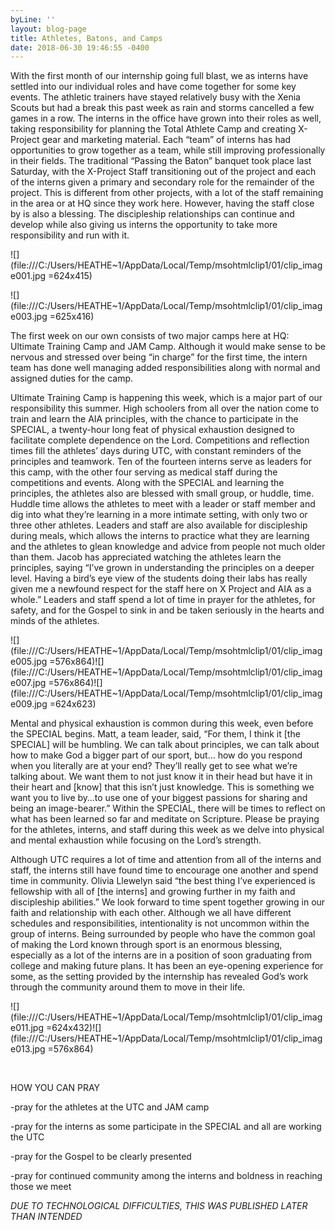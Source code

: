 ```yaml
---
byLine: ''
layout: blog-page
title: Athletes, Batons, and Camps
date: 2018-06-30 19:46:55 -0400
---
```


With the first month of our internship going full blast, we as interns have settled into our individual roles and have come together for some key events. The athletic trainers have stayed relatively busy with the Xenia Scouts but had a break this past week as rain and storms cancelled a few games in a row. The interns in the office have grown into their roles as well, taking responsibility for planning the Total Athlete Camp and creating X-Project gear and marketing material. Each “team” of interns has had opportunities to grow together as a team, while still improving professionally in their fields. The traditional “Passing the Baton” banquet took place last Saturday, with the X-Project Staff transitioning out of the project and each of the interns given a primary and secondary role for the remainder of the project. This is different from other projects, with a lot of the staff remaining in the area or at HQ since they work here. However, having the staff close by is also a blessing. The discipleship relationships can continue and develop while also giving us interns the opportunity to take more responsibility and run with it. 

![](file:///C:/Users/HEATHE\~1/AppData/Local/Temp/msohtmlclip1/01/clip_image001.jpg =624x415)

![](file:///C:/Users/HEATHE\~1/AppData/Local/Temp/msohtmlclip1/01/clip_image003.jpg =625x416)

The first week on our own consists of two major camps here at HQ: Ultimate Training Camp and JAM Camp. Although it would make sense to be nervous and stressed over being “in charge” for the first time, the intern team has done well managing added responsibilities along with normal and assigned duties for the camp. 

Ultimate Training Camp is happening this week, which is a major part of our responsibility this summer. High schoolers from all over the nation come to train and learn the AIA principles, with the chance to participate in the SPECIAL, a twenty-hour long feat of physical exhaustion designed to facilitate complete dependence on the Lord. Competitions and reflection times fill the athletes’ days during UTC, with constant reminders of the principles and teamwork. Ten of the fourteen interns serve as leaders for this camp, with the other four serving as medical staff during the competitions and events. Along with the SPECIAL and learning the principles, the athletes also are blessed with small group, or huddle, time. Huddle time allows the athletes to meet with a leader or staff member and dig into what they’re learning in a more intimate setting, with only two or three other athletes. Leaders and staff are also available for discipleship during meals, which allows the interns to practice what they are learning and the athletes to glean knowledge and advice from people not much older than them. Jacob has appreciated watching the athletes learn the principles, saying “I’ve grown in understanding the principles on a deeper level. Having a bird’s eye view of the students doing their labs has really given me a newfound respect for the staff here on X Project and AIA as a whole.” Leaders and staff spend a lot of time in prayer for the athletes, for safety, and for the Gospel to sink in and be taken seriously in the hearts and minds of the athletes. 

![](file:///C:/Users/HEATHE\~1/AppData/Local/Temp/msohtmlclip1/01/clip_image005.jpg =576x864)![](file:///C:/Users/HEATHE\~1/AppData/Local/Temp/msohtmlclip1/01/clip_image007.jpg =576x864)![](file:///C:/Users/HEATHE\~1/AppData/Local/Temp/msohtmlclip1/01/clip_image009.jpg =624x623)

Mental and physical exhaustion is common during this week, even before the SPECIAL begins. Matt, a team leader, said, “For them, I think it \[the SPECIAL\] will be humbling. We can talk about principles, we can talk about how to make God a bigger part of our sport, but… how do you respond when you literally are at your end? They’ll really get to see what we’re talking about. We want them to not just know it in their head but have it in their heart and \[know\] that this isn’t just knowledge. This is something we want you to live by…to use one of your biggest passions for sharing and being an image-bearer.” Within the SPECIAL, there will be times to reflect on what has been learned so far and meditate on Scripture. Please be praying for the athletes, interns, and staff during this week as we delve into physical and mental exhaustion while focusing on the Lord’s strength. 

Although UTC requires a lot of time and attention from all of the interns and staff, the interns still have found time to encourage one another and spend time in community. Olivia Llewelyn said “the best thing I’ve experienced is fellowship with all of \[the interns\] and growing further in my faith and discipleship abilities.” We look forward to time spent together growing in our faith and relationship with each other. Although we all have different schedules and responsibilities, intentionality is not uncommon within the group of interns. Being surrounded by people who have the common goal of making the Lord known through sport is an enormous blessing, especially as a lot of the interns are in a position of soon graduating from college and making future plans. It has been an eye-opening experience for some, as the setting provided by the internship has revealed God’s work through the community around them to move in their life.

![](file:///C:/Users/HEATHE\~1/AppData/Local/Temp/msohtmlclip1/01/clip_image011.jpg =624x432)![](file:///C:/Users/HEATHE\~1/AppData/Local/Temp/msohtmlclip1/01/clip_image013.jpg =576x864)

 

HOW YOU CAN PRAY

-pray for the athletes at the UTC and JAM camp

-pray for the interns as some participate in the SPECIAL and all are working the UTC

-pray for the Gospel to be clearly presented 

-pray for continued community among the interns and boldness in reaching those we meet

_DUE TO TECHNOLOGICAL DIFFICULTIES, THIS WAS PUBLISHED LATER THAN INTENDED_